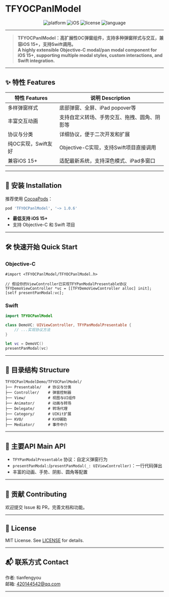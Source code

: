 # TFYOCPanlModel

<p align="center">
  <img src="https://img.shields.io/badge/platform-iOS%20%7C%20ObjC%20%7C%20Swift-blue.svg" alt="platform"/>
  <img src="https://img.shields.io/badge/iOS-15%2B-orange.svg" alt="iOS"/>
  <img src="https://img.shields.io/badge/license-MIT-green.svg" alt="license"/>
  <img src="https://img.shields.io/badge/language-Objective--C%20%7C%20Swift-blue.svg" alt="language"/>
</p>

---

> **TFYOCPanlModel：高扩展性OC弹窗组件，支持多种弹窗样式与交互，兼容iOS 15+，支持Swift调用。**  
> **A highly extensible Objective-C modal/pan modal component for iOS 15+, supporting multiple modal styles, custom interactions, and Swift integration.**

---

## ✨ 特性 Features

| 特性 Features                | 说明 Description                                      |
|-----------------------------|------------------------------------------------------|
| 多样弹窗样式                | 底部弹窗、全屏、iPad popover等                        |
| 丰富交互动画                | 支持自定义转场、手势交互、拖拽、圆角、阴影等          |
| 协议与分类                  | 详细协议，便于二次开发和扩展                          |
| 纯OC实现，Swift友好         | Objective-C实现，支持Swift项目直接调用                |
| 兼容iOS 15+                 | 适配最新系统，支持深色模式、iPad多窗口                |

---

## 🚀 安装 Installation

推荐使用 [CocoaPods](https://cocoapods.org/)：

```ruby
pod 'TFYOCPanlModel', '~> 1.0.6'
```

- **最低支持 iOS 15+**
- 支持 Objective-C 和 Swift 项目

---

## 🛠️ 快速开始 Quick Start

### Objective-C
```objc
#import <TFYOCPanlModel/TFYOCPanlModel.h>

// 假设你的ViewController已实现TFYPanModalPresentable协议
TFYDemoViewController *vc = [[TFYDemoViewController alloc] init];
[self presentPanModal:vc];
```

### Swift
```swift
import TFYOCPanlModel

class DemoVC: UIViewController, TFYPanModalPresentable {
    // ...实现协议方法
}

let vc = DemoVC()
presentPanModal(vc)
```

---

## 📁 目录结构 Structure

```text
TFYOCPanlModelDemo/TFYOCPanlModel/
├── Presentable/   # 协议与分类
├── Controller/    # 弹窗控制器
├── View/          # 视图与UI组件
├── Animator/      # 动画与转场
├── Delegate/      # 转场代理
├── Category/      # UIKit扩展
├── KVO/           # KVO辅助
├── Mediator/      # 事件中介
```

---

## 🌟 主要API Main API

- `TFYPanModalPresentable` 协议：自定义弹窗行为
- `presentPanModal:`/`presentPanModal(_: UIViewController)`：一行代码弹出
- 丰富的动画、手势、阴影、圆角等配置

---

## 🤝 贡献 Contributing
欢迎提交 Issue 和 PR，完善文档和功能。

---

## 📄 License
MIT License. See [LICENSE](./LICENSE) for details.

---

## 📬 联系方式 Contact
作者: tianfengyou  
邮箱: 420144542@qq.com

--- 